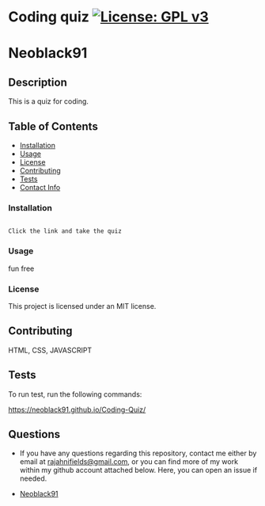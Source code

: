 # Coding quiz [![License: GPL v3](https://img.shields.io/badge/License-GPL%20v3-blue.svg)](http://www.gnu.org/licenses/gpl-3.0)

# Neoblack91


## Description

This is a quiz for coding.

## Table of Contents

* [Installation](#install)
* [Usage](#usage)
* [License](#license)
* [Contributing](#contributing)
* [Tests](#test)
* [Contact Info](#qContactInfo)

### Installation

```

Click the link and take the quiz

```

### Usage

fun free

### License

 This project is licensed under an MIT license.

## Contributing

HTML, CSS, JAVASCRIPT

## Tests

To run test, run the following commands:

https://neoblack91.github.io/Coding-Quiz/

## Questions

* If you have any questions regarding this repository, contact me either by email at <rajahnifields@gmail.com>, or you can find more of my work within my github account attached below. Here, you can open an issue if needed.

* [Neoblack91](https://github.com/Neoblack91)
